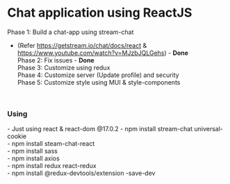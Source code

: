 # Chat application using ReactJS
Phase 1: Build a chat-app using stream-chat
* (Refer https://getstream.io/chat/docs/react & https://www.youtube.com/watch?v=MJzbJQLGehs) - <b>Done</b><br/>
Phase 2: Fix issues - <b>Done</b><br/>
Phase 3: Customize using redux<br/>
Phase 4: Customize server (Update profile) and security<br/>
Phase 5: Customize style using MUI & style-components<br/>
<br/>
<H3>Using</H3>
- Just using react & react-dom @17.0.2
- npm install stream-chat universal-cookie<br/>
- npm install steam-chat-react<br/>
- npm install sass<br/>
- npm install axios<br/>
- npm install redux react-redux<br/>
- npm install @redux-devtools/extension -save-dev<br/>